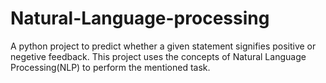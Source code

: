 # Natural-Language-processing
A python project to predict whether a given statement signifies positive or negetive feedback. This project uses the concepts of Natural Language Processing(NLP) to perform the mentioned task.
